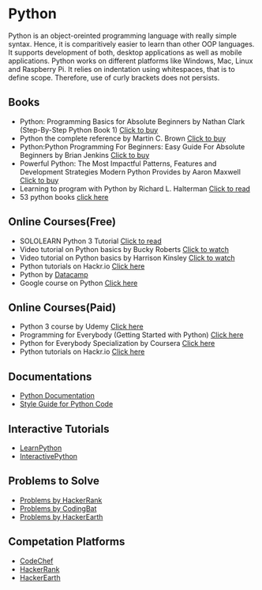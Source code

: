 # Python
Python is an object-oreinted programming language with really simple syntax. Hence, it is comparitively easier to learn than other OOP languages. It supports development of both, desktop applications as well as mobile applications. Python works on different platforms like Windows, Mac, Linux and Raspberry Pi. It relies on indentation using whitespaces, that is to define scope. Therefore, use of curly brackets does not persists.

## Books

- Python: Programming Basics for Absolute Beginners by Nathan Clark (Step-By-Step Python Book 1) [Click to buy](https://www.amazon.com/Python-Programming-Beginners-Step-Step-ebook/dp/B07BWT2MR5)
- Python the complete reference by Martin C. Brown [Click to buy](https://www.flipkart.com/python-complete-reference/p/itmf4fgfqnumtvwz?gclid=Cj0KCQjw0dHdBRDEARIsAHjZYYAf3JCRKazpGOTysxwb1AicSQR9V6Eri70nx73fM7tdH0Ok5yhVON0aAt19EALw_wcB&pid=9789387572942&lid=LSTBOK9789387572942RK9KVM&marketplace=FLIPKART&cmpid=content_book_8965229628_gmc_pla&tgi=sem,1,G,11214002,g,search,,291072750917,1o2,,,c,,,,,,,&s_kwcid=AL!739!3!291072750917!!!g!295092701166!&ef_id=WrZHaAAAAFbr6S-2:20181003151005:s)
- Python:Python Programming For Beginners: Easy Guide For Absolute Beginners by Brian Jenkins [Click to buy](https://www.amazon.in/Python-Programming-Beginners-Guide-Absolute-ebook/dp/B07FWVXVPJ?tag=googinhydr18418-21&tag=kindlecontentin24-21&ascsubtag=_k_Cj0KCQjw0dHdBRDEARIsAHjZYYCr2bylUotk_S9JOf1S1KvLEdcqU3FewjSAi3-CwX1N4kkzGDF76uwaAsHrEALw_wcB_k_)
- Powerful Python: The Most Impactful Patterns, Features and Development Strategies Modern Python Provides by Aaron Maxwell [Click to buy](https://www.amazon.in/Powerful-Python-Impactful-Development-Strategies-ebook/dp/B074JG8W8Z?tag=googinhydr18418-21&tag=kindlecontentin24-21&ascsubtag=_k_Cj0KCQjw0dHdBRDEARIsAHjZYYBrtOQrXpgvEF42Fvye16DjWR5u73ww_KMwSXZorQtPh8TKIEPOOc8aAv4SEALw_wcB_k_)
- Learning to program with Python by Richard L. Halterman [Click to read](https://www.cs.uky.edu/~keen/115/Haltermanpythonbook.pdf)
- 53 python books [click here](http://importpython.com/books)

## Online Courses(Free)

- SOLOLEARN Python 3 Tutorial [Click to read](https://www.sololearn.com/Course/Python/)
- Video tutorial on Python basics by Bucky Roberts [Click to watch](https://www.youtube.com/watch?v=HBxCHonP6Ro&list=PL6gx4Cwl9DGAcbMi1sH6oAMk4JHw91mC_)
- Video tutorial on Python basics by Harrison Kinsley [Click to watch](https://www.youtube.com/watch?v=oVp1vrfL_w4&list=PLQVvvaa0QuDe8XSftW-RAxdo6OmaeL85M)
- Python tutorials on Hackr.io [Click here](https://hackr.io/tutorials/learn-python?sort=upvotes&type_tags%5B%5D=1)
- Python by [Datacamp](https://www.datacamp.com/courses/intro-to-python-for-data-science)
- Google course on Python [Click here](https://developers.google.com/edu/python/)

## Online Courses(Paid)

- Python 3 course by Udemy [Click here](https://www.udemy.com/python-3-tutorials-be-a-paid-scripting-professional/)
- Programming for Everybody (Getting Started with Python) [Click here](https://www.coursera.org/learn/python)
- Python for Everybody Specialization by Coursera [Click here](https://www.coursera.org/specializations/python?ranMID=40328&ranEAID=TnL5HPStwNw&ranSiteID=TnL5HPStwNw-3TK.x.rUu_BfXQAJ6U.xIg&siteID=TnL5HPStwNw-3TK.x.rUu_BfXQAJ6U.xIg&utm_content=10&utm_medium=partners&utm_source=linkshare&utm_campaign=TnL5HPStwNw)
- Python tutorials on Hackr.io [Click here](https://hackr.io/tutorials/learn-python?sort=upvotes&type_tags%5B%5D=2)

## Documentations

- [Python Documentation](https://docs.python.org/3/)
- [Style Guide for Python Code](https://www.python.org/dev/peps/pep-0008/)

## Interactive Tutorials

- [LearnPython](https://www.learnpython.org/)
- [InteractivePython](http://interactivepython.org/runestone/default/user/login?_next=/runestone/default/index)


## Problems to Solve

- [Problems by HackerRank](https://www.hackerrank.com/domains/python)
- [Problems by CodingBat](https://codingbat.com/python)
- [Problems by HackerEarth](https://www.hackerearth.com/practice/)


## Competation Platforms

- [CodeChef](https://www.codechef.com/)
- [HackerRank](https://www.hackerrank.com/)
- [HackerEarth](https://www.hackerearth.com/)

